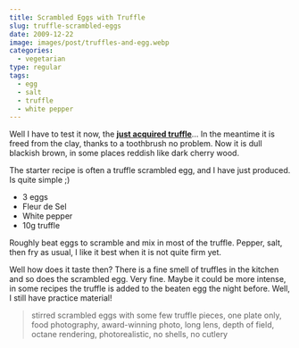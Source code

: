 ```yaml
---
title: Scrambled Eggs with Truffle
slug: truffle-scrambled-eggs
date: 2009-12-22
image: images/post/truffles-and-egg.webp
categories: 
  - vegetarian
type: regular
tags: 
  - egg
  - salt
  - truffle
  - white pepper
---
```


Well I have to test it now, the **[just acquired truffle](../truffles/)**... In the meantime it is freed from the clay, thanks to a toothbrush no problem. Now it is dull blackish brown, in some places reddish like dark cherry wood.

The starter recipe is often a truffle scrambled egg, and I have just produced. Is quite simple ;)

* 3 eggs 
* Fleur de Sel 
* White pepper 
* 10g truffle

Roughly beat eggs to scramble and mix in most of the truffle. Pepper, salt, then fry as usual, I like it best when it is not quite firm yet.

Well how does it taste then? There is a fine smell of truffles in the kitchen and so does the scrambled egg. Very fine. Maybe it could be more intense, in some recipes the truffle is added to the beaten egg the night before. Well, I still have practice material!

> stirred scrambled eggs with some few truffle pieces, one plate only, food photography, award-winning photo, long lens, depth of field, octane rendering, photorealistic, no shells, no cutlery